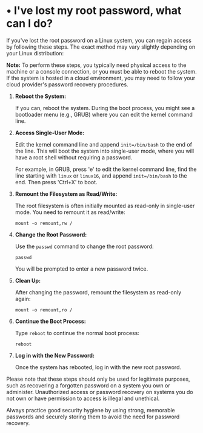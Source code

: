 # • I've lost my root password, what can I do?

If you've lost the root password on a Linux system, you can regain access by following these steps. The exact method may vary slightly depending on your Linux distribution:

**Note:** To perform these steps, you typically need physical access to the machine or a console connection, or you must be able to reboot the system. If the system is hosted in a cloud environment, you may need to follow your cloud provider's password recovery procedures.

1. **Reboot the System:**
    
    If you can, reboot the system. During the boot process, you might see a bootloader menu (e.g., GRUB) where you can edit the kernel command line.
    
2. **Access Single-User Mode:**
    
    Edit the kernel command line and append `init=/bin/bash` to the end of the line. This will boot the system into single-user mode, where you will have a root shell without requiring a password.
    
    For example, in GRUB, press 'e' to edit the kernel command line, find the line starting with `linux` or `linux16`, and append `init=/bin/bash` to the end. Then press 'Ctrl+X' to boot.
    
3. **Remount the Filesystem as Read/Write:**
    
    The root filesystem is often initially mounted as read-only in single-user mode. You need to remount it as read/write:
    
    ```
    mount -o remount,rw /
    
    ```
    
4. **Change the Root Password:**
    
    Use the `passwd` command to change the root password:
    
    ```
    passwd
    
    ```
    
    You will be prompted to enter a new password twice.
    
5. **Clean Up:**
    
    After changing the password, remount the filesystem as read-only again:
    
    ```
    mount -o remount,ro /
    
    ```
    
6. **Continue the Boot Process:**
    
    Type `reboot` to continue the normal boot process:
    
    ```
    reboot
    
    ```
    
7. **Log in with the New Password:**
    
    Once the system has rebooted, log in with the new root password.
    

Please note that these steps should only be used for legitimate purposes, such as recovering a forgotten password on a system you own or administer. Unauthorized access or password recovery on systems you do not own or have permission to access is illegal and unethical.

Always practice good security hygiene by using strong, memorable passwords and securely storing them to avoid the need for password recovery.